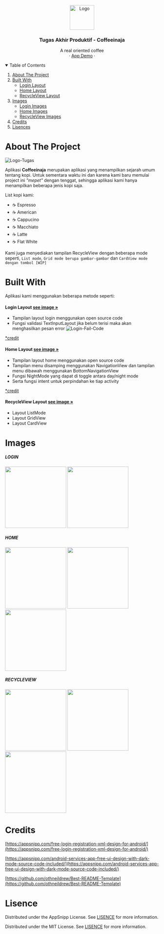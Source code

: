 <!-- PROJECT LOGO -->
<br />
<p align="center">
  <a href="https://github.com/NextDvn/Tugas_Akhir_Produktif_XIRPL-Coffeeinaja">
    <img src="images/logo.png" alt="Logo" width="80" height="80">
  </a>

  <h3 align="center">Tugas Akhir Produktif - Coffeeinaja</h3>

  <p align="center">
    A real oriented coffee
    <br/>
    ·
    <a href="https://github.com/NextDvn/Tugas_Akhir_Produktif_XIRPL-Coffeeinaja/blob/master/Coffeinaja.apk">App Demo</a>
    ·
  </p>
</p>


<!-- TABLE OF CONTENTS -->
<details open="open">
  <summary>Table of Contents</summary>
  <ol>
    <li>
      <a href="#about-the-project">About The Project</a>
    </li>
    <li>
      <a href="#built-with">Built With</a>
      <ul>
        <li><a href="#login-layout">Login Layout</a></li>
        <li><a href="#home-layout">Home Layout</a></li>
        <li><a href="#recycleview-layout">RecycleView Layout</a></li>
      </ul>
    </li>
        <li>
      <a href="#images">Images</a>
      <ul>
        <li><a href="#login">Login Images</a></li>
        <li><a href="#home">Home Images</a></li>
        <li><a href="#recycleview">RecycleView Images</a></li>
      </ul>
    </li>
        <li>
      <a href="#credits">Credits</a>
    </li>
        <li>
      <a href="#lisence">Lisences</a>
    </li>
  </ol>
</details>



<!-- ABOUT THE PROJECT -->
# About The Project

![Logo-Tugas][logo_tugas]

Aplikasi **Coffeeinaja** merupakan aplikasi yang menampilkan sejarah umum tentang kopi. Untuk sementara waktu ini dan karena kami baru memulai project ini _"mepet"_ dengan tenggat, sehingga aplikasi kami hanya menampilkan beberapa jenis kopi saja.

List kopi kami:
* ☕ Espresso
* ☕ American
* ☕ Cappucino
* ☕ Macchiato
* ☕ Latte
* ☕ Flat White

Kami juga menyediakan tampilan RecycleView dengan beberapa mode seperti, `List mode`, `Grid mode berupa gambar-gambar` dan `CardView mode dengan tombol [WIP]`

# Built With

Aplikasi kami menggunakan beberapa metode seperti:

#### Login Layout <a href="#login">see image »</a>
* Tampilan layout login menggunakan open source code
* Fungsi validasi TextInputLayout jika belum terisi maka akan menghasilkan pesan error
![Login-Fail-Code][login_fail_code]

<a href="https://appsnipp.com/free-login-registration-xml-design-for-android/">*credit</a>

#### Home Layout <a href="#home">see image »</a>
* Tampilan layout home menggunakan open source code
* Tampilan menu disamping menggunakan NavigationView dan tampilan menu dibawah menggunakan BottomNavigationView
* Fungsi NightMode yang dapat di toggle antara day/night mode
* Serta fungsi intent untuk perpindahan ke tiap activity

<a href="https://appsnipp.com/android-services-app-free-ui-design-with-dark-mode-source-code-included/">*credit</a>

#### RecycleView Layout <a href="#recycleview">see image »</a>
* Layout ListMode
* Layout GridView
* Layout CardView

# Images

##### LOGIN

<img src="images/login.jpeg" width="200"/> <img src="images/login_fail.jpeg" width="200"/> 

##### HOME

<img src="images/home.jpeg" width="200"/> <img src="images/side_menu.jpeg" width="200"/> <img src="images/dark%20mode.jpeg" width="200"/>

##### RECYCLEVIEW

<img src="images/list_mode.jpeg" width="200"/> <img src="images/card_view.jpeg" width="200"/> <img src="images/grid_view.jpeg" width="200"/>

# Credits
[https://appsnipp.com/free-login-registration-xml-design-for-android/](https://appsnipp.com/free-login-registration-xml-design-for-android/)

[https://appsnipp.com/android-services-app-free-ui-design-with-dark-mode-source-code-included/](https://appsnipp.com/android-services-app-free-ui-design-with-dark-mode-source-code-included/)

[https://github.com/othneildrew/Best-README-Template](https://github.com/othneildrew/Best-README-Template)

# Lisence
Distributed under the AppSnipp License. See [LISENCE](https://appsnipp.com/license/) for more information.

Distributed under the MIT License. See [LISENCE](https://github.com/othneildrew/Best-README-Template/blob/master/LICENSE.txt) for more information.

<!-- MARKDOWN LINKS & IMAGES -->
<!-- https://www.markdownguide.org/basic-syntax/#reference-style-links -->
[logo]: images/logo.png
[logo_tugas]: app/src/main/res/drawable/logo.png
[login_fail_code]: images/login_fail_code.PNG
